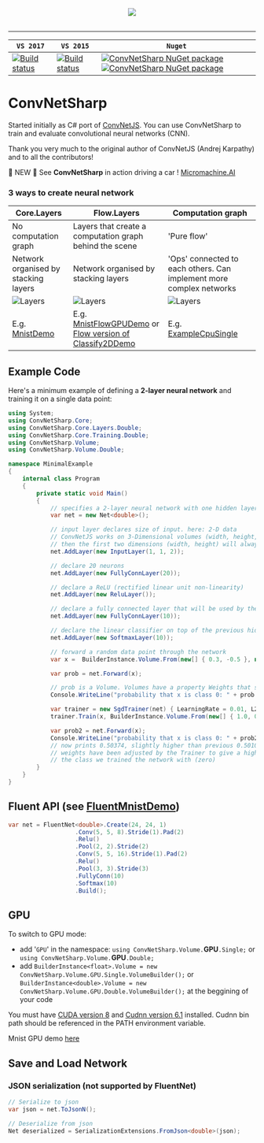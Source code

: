 <div align="center">
  <img src="https://github.com/cbovar/ConvNetSharp/blob/master/img/ConvNetSharpLogo.png"><br><br>
</div>

-----------------

| **`VS 2017`** | **`VS 2015`** | **`Nuget`** |
|-----------------|---------------------|------------------|
|[![Build status](https://ci.appveyor.com/api/projects/status/lcqjebortqnn1wkg?svg=true)](https://ci.appveyor.com/project/cbovar/convnetsharp)|[![Build status](https://ci.appveyor.com/api/projects/status/2vtsgpr9ppo5b4gg?svg=true)](https://ci.appveyor.com/project/cbovar/convnetsharp-0kbf4)|[![ConvNetSharp NuGet package](https://img.shields.io/nuget/v/Cognitio.ConvNetSharp.Core.svg?style=flat)](https://www.nuget.org/packages/Cognitio.ConvNetSharp.Core/) [![ConvNetSharp NuGet package](https://img.shields.io/nuget/dt/Cognitio.ConvNetSharp.Core.svg?style=flat)](https://www.nuget.org/packages/Cognitio.ConvNetSharp.Core/)|


# ConvNetSharp
Started initially as C# port of [ConvNetJS](https://github.com/karpathy/convnetjs). You can use ConvNetSharp to train and evaluate convolutional neural networks (CNN).

Thank you very much to the original author of ConvNetJS (Andrej Karpathy) and to all the contributors!

&#x1F539; NEW &#x1F539; See **ConvNetSharp** in action driving a car ! [Micromachine.AI](https://github.com/cbovar/Micromachine.AI)

### 3 ways to create neural network

| Core.Layers  | Flow.Layers | Computation graph |
| ------------- | ------------- | ------------- |
| No computation graph  | Layers that create a computation graph behind the scene  | 'Pure flow'  |
| Network organised by stacking layers  | Network organised by stacking layers  | 'Ops' connected to each others. Can implement more complex networks  |
| ![Layers](https://github.com/cbovar/ConvNetSharp/blob/master/img/structure.png) |  ![Layers](https://github.com/cbovar/ConvNetSharp/blob/master/img/structure.png)  | ![Layers](https://github.com/cbovar/ConvNetSharp/blob/master/img/graph.png)  |
| E.g. [MnistDemo](https://github.com/cbovar/ConvNetSharp/tree/master/Examples/MnistFlowGPUDemo)  |  E.g. [MnistFlowGPUDemo](https://github.com/cbovar/ConvNetSharp/tree/master/Examples/MnistDemo.Flow.GPU) or [Flow version of Classify2DDemo ](https://github.com/cbovar/ConvNetSharp/blob/master/Examples/FlowDemo/Classify2DDemo.cs)  | E.g. [ExampleCpuSingle](https://github.com/cbovar/ConvNetSharp/blob/master/Examples/FlowDemo/ExampleCPUSingle.cs)  |

## Example Code

Here's a minimum example of defining a **2-layer neural network** and training
it on a single data point:
```c#
using System;
using ConvNetSharp.Core;
using ConvNetSharp.Core.Layers.Double;
using ConvNetSharp.Core.Training.Double;
using ConvNetSharp.Volume;
using ConvNetSharp.Volume.Double;

namespace MinimalExample
{
    internal class Program
    {
        private static void Main()
        {
            // specifies a 2-layer neural network with one hidden layer of 20 neurons
            var net = new Net<double>();

            // input layer declares size of input. here: 2-D data
            // ConvNetJS works on 3-Dimensional volumes (width, height, depth), but if you're not dealing with images
            // then the first two dimensions (width, height) will always be kept at size 1
            net.AddLayer(new InputLayer(1, 1, 2));

            // declare 20 neurons
            net.AddLayer(new FullyConnLayer(20));

            // declare a ReLU (rectified linear unit non-linearity)
            net.AddLayer(new ReluLayer());

            // declare a fully connected layer that will be used by the softmax layer
            net.AddLayer(new FullyConnLayer(10));

            // declare the linear classifier on top of the previous hidden layer
            net.AddLayer(new SoftmaxLayer(10));

            // forward a random data point through the network
            var x =  BuilderInstance.Volume.From(new[] { 0.3, -0.5 }, new Shape(2));

            var prob = net.Forward(x);

            // prob is a Volume. Volumes have a property Weights that stores the raw data, and WeightGradients that stores gradients
            Console.WriteLine("probability that x is class 0: " + prob.Get(0)); // prints e.g. 0.50101

            var trainer = new SgdTrainer(net) { LearningRate = 0.01, L2Decay = 0.001 };
            trainer.Train(x, BuilderInstance.Volume.From(new[] { 1.0, 0.0, 0.0, 0.0, 0.0, 0.0, 0.0, 0.0, 0.0, 0.0 }, new Shape(1, 1, 10, 1))); // train the network, specifying that x is class zero

            var prob2 = net.Forward(x);
            Console.WriteLine("probability that x is class 0: " + prob2.Get(0));
            // now prints 0.50374, slightly higher than previous 0.50101: the networks
            // weights have been adjusted by the Trainer to give a higher probability to
            // the class we trained the network with (zero)
        }
    }
}
```

## Fluent API (see [FluentMnistDemo](https://github.com/cbovar/ConvNetSharp/tree/master/Examples/FluentMnistDemo))

```c#
var net = FluentNet<double>.Create(24, 24, 1)
                   .Conv(5, 5, 8).Stride(1).Pad(2)
                   .Relu()
                   .Pool(2, 2).Stride(2)
                   .Conv(5, 5, 16).Stride(1).Pad(2)
                   .Relu()
                   .Pool(3, 3).Stride(3)
                   .FullyConn(10)
                   .Softmax(10)
                   .Build();
```

## GPU

To switch to GPU mode:
* add '`GPU`' in the namespace: `using ConvNetSharp.Volume.`**GPU**`.Single;` or `using ConvNetSharp.Volume.`**GPU**`.Double;`
* add `BuilderInstance<float>.Volume = new ConvNetSharp.Volume.GPU.Single.VolumeBuilder();` or `BuilderInstance<double>.Volume = new ConvNetSharp.Volume.GPU.Double.VolumeBuilder();` at the beggining of your code

You must have [CUDA version 8](https://developer.nvidia.com/cuda-downloads) and [Cudnn version 6.1](https://developer.nvidia.com/cudnn) installed.
Cudnn bin path should be referenced in the PATH environment variable.

Mnist GPU demo [here](https://github.com/cbovar/ConvNetSharp/tree/master/Examples/MnistDemo.GPU)

## Save and Load Network
### JSON serialization (not supported by FluentNet)
```c#
// Serialize to json 
var json = net.ToJsonN();

// Deserialize from json
Net deserialized = SerializationExtensions.FromJson<double>(json);
```
